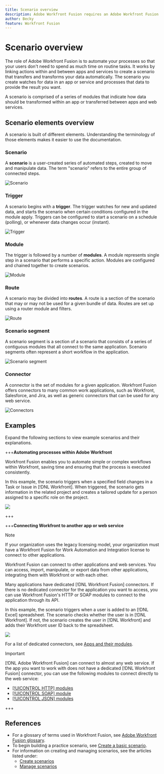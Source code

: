 ```yaml
---
title: Scenario overview
description: Adobe Workfront Fusion requires an Adobe Workfront Fusion license in addition to an Adobe Workfront license.
author: Becky
feature: Workfront Fusion
---
```

# Scenario overview

The role of Adobe Workfront Fusion is to automate your processes so that your users don't need to spend as much time on routine tasks. It works by linking actions within and between apps and services to create a scenario that transfers and transforms your data automatically. The scenario you create watches for data in an app or service and processes that data to provide the result you want.

A scenario is comprised of a series of modules that indicate how data should be transformed within an app or transferred between apps and web services. 

## Scenario elements overview

A scenario is built of different elements. Understanding the terminology of those elements makes it easier to use the documentation.

### Scenario

A **scenario** is a user-created series of automated steps, created to move and manipulate data. The term "scenario" refers to the entire group of connected steps.

![Scenario](assets/entire-scenario-scenario.png)

### Trigger

A scenario begins with a **trigger**. The trigger watches for new and updated data, and starts the scenario when certain conditions configured in the module apply. Triggers can be configured to start a scenario on a schedule (polling), or whenever data changes occur (instant). 

![Trigger](assets/scenario%20trigger.png)

### Module

The trigger is followed by a number of **modules**. A module represents single step in a scenario that performs a specific action. Modules are configured and chained together to create scenarios.

![Module](assets/scenario-module.png)

### Route

A scenario may be divided into **routes**. A route is a section of the scenario that may or may not be used for a given bundle of data. Routes are set up using a router module and filters.

![Route](assets/scenario-route.png)

### Scenario segment

A scenario segment is a section of a scenario that consists of a series of contiguous modules that all connect to the same application. Scenario segments often represent a short workflow in the application.

![Scenario segment](assets/scenario-segment.png)

### Connector

A connector is the set of modules for a given application. Workfront Fusion offers connectors to many common work applications, such as Workfront, Salesforce, and Jira, as well as generic connectors that can be used for any web service.

![Connectors](assets/scenario-connectors.png)

## Examples

Expand the following sections to view example scenarios and their explanations.

+++**Automating processes within Adobe Workfront**

Workfront Fusion enables you to automate simple or complex workflows within Workfront, saving time and ensuring that the process is executed consistently.

In this example, the scenario triggers when a specified field changes in a Task or Issue in [!DNL Workfront]. When triggered, the scenario gets information in the related project and creates a tailored update for a person assigned to a specific role on the project.

![](assets/fusion-template-example.png)

+++

+++**Connecting Workfront to another app or web service**

>[!NOTE]
>
>If your organization uses the legacy licensing model, your organization must have a Workfront Fusion for Work Automation and Integration license to connect to other applications.

Workfront Fusion can connect to other applications and web services. You can access, import, manipulate, or export data from other applications, integrating them with Workfront or with each other.

Many applications have dedicated [!DNL Workfront Fusion] connectors. If there is no dedicated connector for the application you want to access, you can use Workfront Fusion's HTTP or SOAP modules to connect to the application through its API.

In this example, the scenario triggers when a user is added to an [!DNL Excel] spreadsheet. The scenario checks whether the user is in [!DNL Workfront]. If not, the scenario creates the user in [!DNL Workfront] and adds their Workfront user ID back to the spreadsheet.

![](assets/fusion-integration-example.png)

For a list of dedicated connectors, see [Apps and their modules](../../workfront-fusion/apps-and-their-modules/apps-and-their-modules.md).

>[!IMPORTANT]
>
>[!DNL Adobe Workfront Fusion] can connect to almost any web service. If the app you want to work with does not have a dedicated [!DNL Workfront Fusion] connector, you can use the following modules to connect directly to the web service:
>
>* [[!UICONTROL HTTP] modules](../../workfront-fusion/apps-and-their-modules/http-modules/http-modules-1.md) 
>* [[!UICONTROL SOAP] module](../../workfront-fusion/apps-and-their-modules/soap-module.md) 
>* [[!UICONTROL JSON] modules](../../workfront-fusion/apps-and-their-modules/json-modules.md) 
>

+++

## References

* For a glossary of terms used in Workfront Fusion, see [Adobe Workfront Fusion glossary](/help/workfront-fusion/get-started-with-fusion/understand-fusion/fusion-glossary.md).
* To begin building a practice scenario, see [Create a basic scenario](/help/workfront-fusion/build-practice-scenarios/create-basic-scenario.md).
* For information on creating and managing scenarios, see the articles listed under:
   * [Create scenarios](/help/workfront-fusion/create-scenarios/create-scenarios-toc.md)
   * [Manage scenarios](/help/workfront-fusion/manage-scenarios/manage-scenarios-toc.md)
   